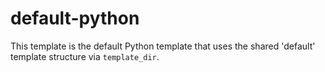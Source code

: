 # default-python

This template is the default Python template that uses the shared 'default' template structure via `template_dir`.
